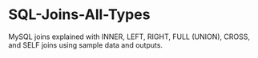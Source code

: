 # SQL-Joins-All-Types
MySQL joins explained with INNER, LEFT, RIGHT, FULL (UNION), CROSS, and SELF joins using sample data and outputs.
